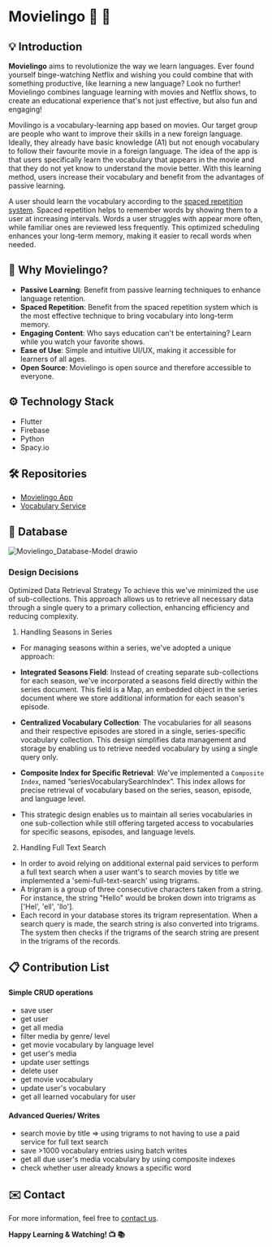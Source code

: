 # Movielingo :movie_camera: :book:

## :bulb: Introduction

**Movielingo** aims to revolutionize the way we learn languages. Ever found yourself binge-watching Netflix and wishing you could combine that with something productive, like learning a new language? Look no further! Movielingo combines language learning with movies and Netflix shows, to create an educational experience that's not just effective, but also fun and engaging!

Movilingo is a vocabulary-learning app based on movies. Our target group are people who want to improve their skills in a new foreign language. Ideally, they already have basic knowledge (A1) but not enough vocabulary to follow their favourite movie in a foreign language. The idea of the app is that users specifically learn the vocabulary that appears in the movie and that they do not yet know to understand the movie better. With this learning method, users increase their vocabulary and benefit from the advantages of passive learning.

A user should learn the vocabulary according to the [spaced repetition system](https://en.wikipedia.org/wiki/Spaced_repetition). Spaced repetition helps to remember words by showing them to a user at increasing intervals. Words a user struggles with appear more often, while familiar ones are reviewed less frequently. This optimized scheduling enhances your long-term memory, making it easier to recall words when needed.

## :dart: Why Movielingo?

* **Passive Learning**: Benefit from passive learning techniques to enhance language retention.
* **Spaced Repetition**: Benefit from the spaced repetition system which is the most effective technique to bring vocabulary into long-term memory.
* **Engaging Content**: Who says education can't be entertaining? Learn while you watch your favorite shows.
* **Ease of Use**: Simple and intuitive UI/UX, making it accessible for learners of all ages.
* **Open Source**: Movielingo is open source and therefore accessible to everyone.

## :gear: Technology Stack

* Flutter
* Firebase
* Python
* Spacy.io

## 🛠️ Repositories
- [Movielingo App](https://github.com/Movielingo/movielingo_app)
- [Vocabulary Service](https://github.com/Movielingo/VocabularyService)

## 💾 Database
![Movielingo_Database-Model drawio](https://github.com/Movielingo/.github/assets/50672977/61690a29-9644-4f80-923b-9862ebb8c96f)

### Design Decisions
Optimized Data Retrieval Strategy
To achieve this we've minimized the use of sub-collections. This approach allows us to retrieve all necessary data through a single query to a primary collection, enhancing efficiency and reducing complexity.

1. Handling Seasons in Series
- For managing seasons within a series, we've adopted a unique approach:

- **Integrated Seasons Field**: Instead of creating separate sub-collections for each season, we've incorporated a seasons field directly within the series document. This field is a Map, an embedded object in the series document where we store additional information for each season's episode.

- **Centralized Vocabulary Collection**: The vocabularies for all seasons and their respective episodes are stored in a single, series-specific vocabulary collection. This design simplifies data management and storage by enabling us to retrieve needed vocabulary by using a single query only.

- **Composite Index for Specific Retrieval**: We've implemented a `Composite Index`, named ”seriesVocabularySearchIndex”. This index allows for precise retrieval of vocabulary based on the series, season, episode, and language level.

- This strategic design enables us to maintain all series vocabularies in one sub-collection while still offering targeted access to vocabularies for specific seasons, episodes, and language levels.

2. Handling Full Text Search
- In order to avoid relying on additional external paid services to perform a full text search when a user want's to search movies by title we implemented a 'semi-full-text-search' using trigrams.
- A trigram is a group of three consecutive characters taken from a string. For instance, the string "Hello" would be broken down into trigrams as ['Hel', 'ell', 'llo'].
- Each record in your database stores its trigram representation. When a search query is made, the search string is also converted into trigrams. The system then checks if the trigrams of the search string are present in the trigrams of the records.

## 📋 Contribution List

#### Simple CRUD operations
- save user
- get user
- get all media
- filter media by genre/ level
- get movie vocabulary by language level
- get user's media
- update user settings
- delete user
- get movie vocabulary
- update user's vocabulary
- get all learned vocabulary for user
  

#### Advanced Queries/ Writes
- search movie by title => using trigrams to not having to use a paid service for full text search
- save >1000 vocabulary entries using batch writes
- get all due user's media vocabulary by using composite indexes
- check whether user already knows a specific word 

## :envelope: Contact

For more information, feel free to [contact us](mailto:constantin.unterkofler@code.berlin).

**Happy Learning & Watching! :tv: :books:**

